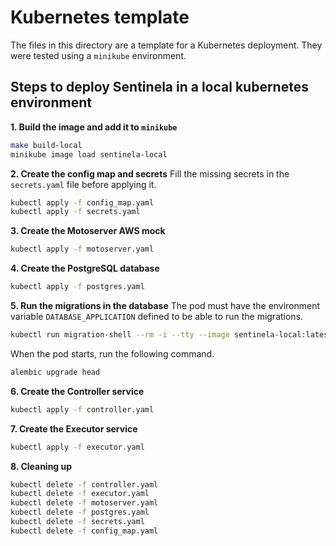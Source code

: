 # Kubernetes template
The files in this directory are a template for a Kubernetes deployment. They were tested using a `minikube` environment.

## Steps to deploy Sentinela in a local kubernetes environment
**1. Build the image and add it to `minikube`**
```bash
make build-local
minikube image load sentinela-local
```

**2. Create the config map and secrets**
Fill the missing secrets in the `secrets.yaml` file before applying it.

```bash
kubectl apply -f config_map.yaml
kubectl apply -f secrets.yaml
```

**3. Create the Motoserver AWS mock**
```bash
kubectl apply -f motoserver.yaml
```

**4. Create the PostgreSQL database**
```bash
kubectl apply -f postgres.yaml
```

**5. Run the migrations in the database**
The pod must have the environment variable `DATABASE_APPLICATION` defined to be able to run the migrations.

```bash
kubectl run migration-shell --rm -i --tty --image sentinela-local:latest --image-pull-policy Never -- /bin/sh
```

When the pod starts, run the following command.
```bash
alembic upgrade head
```

**6. Create the Controller service**
```bash
kubectl apply -f controller.yaml
```

**7. Create the Executor service**
```bash
kubectl apply -f executor.yaml
```

**8. Cleaning up**
```bash
kubectl delete -f controller.yaml
kubectl delete -f executor.yaml
kubectl delete -f motoserver.yaml
kubectl delete -f postgres.yaml
kubectl delete -f secrets.yaml
kubectl delete -f config_map.yaml
```

